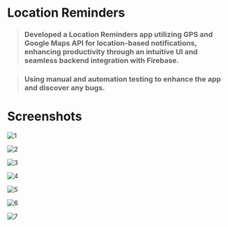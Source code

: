 # Location Reminders

> ### Developed a Location Reminders app utilizing GPS and Google Maps API for location-based notifications, enhancing productivity through an intuitive UI and seamless backend integration with Firebase.<br>

> ### Using manual and automation testing to enhance the app and discover any bugs.


# Screenshots
![1](https://github.com/AbanoubGamalll/LocationReminders/assets/63438088/edfd5a95-6393-466f-8a9f-e744d7115eec)

![2](https://github.com/AbanoubGamalll/LocationReminders/assets/63438088/8fa2a370-3b7b-44ec-954f-94dc1bd5f1ad)

![3](https://github.com/AbanoubGamalll/LocationReminders/assets/63438088/95f90281-8b82-4e2b-91fe-63d3fa9d46e5)

![4](https://github.com/AbanoubGamalll/LocationReminders/assets/63438088/a30c7c25-eea2-4e27-af0e-c5c8dca03f94)

![5](https://github.com/AbanoubGamalll/LocationReminders/assets/63438088/346fa0b4-9c16-460d-a2c9-00d7a0e44058)

![6](https://github.com/AbanoubGamalll/LocationReminders/assets/63438088/1f62c504-0184-4492-9dfa-7c2a506a0f6f)

![7](https://github.com/AbanoubGamalll/LocationReminders/assets/63438088/1f8b0160-d04d-4b65-8292-6e0371f2c057)
